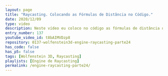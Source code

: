 ```yaml
---
layout: page
title: "Raycasting. Colocando as Fórmulas de Distância no Código."
date: 2020/12/09
type: video
description: Neste vídeo eu coloco no código as fórmulas de distância que finalizei no vídeo passado. O projeto está bem próximo de mostrar as paredes na tela.
entry_number: 137
youtube_video_id: t8bAIMVDzp8
repository: 0137-wolfenstein3d-engine-raycasting-parte24
has_code: false
has_p5: false
tags: [Wolfenstein 3D, Raycasting]
playlists: [Engine de Raycasting]
permalink: /engine-raycasting-parte24/
---
```

